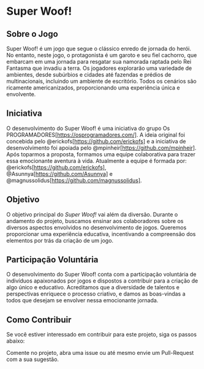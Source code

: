 # Super Woof!

## Sobre o Jogo

Super Woof! é um jogo que segue o clássico enredo de jornada do herói. No entanto, neste jogo, o protagonista é um garoto e seu fiel cachorro, que embarcam em uma jornada para resgatar sua namorada raptada pelo Rei Fantasma que invadiu a terra. Os jogadores explorarão uma variedade de ambientes, desde subúrbios e cidades até fazendas e prédios de multinacionais, incluindo um ambiente de escritório. Todos os cenários são ricamente americanizados, proporcionando uma experiência única e envolvente.

## Iniciativa
O desenvolvimento do Super Woof! é uma iniciativa do grupo Os PROGRAMADORES[https://osprogramadores.com/]. A ideia original foi concebida pelo @erickofs[https://github.com/erickofs] e a iniciativa de desenvolvimento foi apoiada pelo @mpinheir[https://github.com/mpinheir]. Após toparmos a proposta, formamos uma equipe colaborativa para trazer essa emocionante aventura à vida. Atualmente a equipe é formada por: @erickofs[https://github.com/erickofs], @Asunnya[https://github.com/Asunnya] e @magnussolidus[https://github.com/magnussolidus].

## Objetivo
O objetivo principal do *Super Woof!* vai além da diversão. Durante o andamento do projeto, buscamos ensinar aos colaboradores sobre os diversos aspectos envolvidos no desenvolvimento de jogos. Queremos proporcionar uma experiência educativa, incentivando a compreensão dos elementos por trás da criação de um jogo.

## Participação Voluntária
O desenvolvimento do Super Woof! conta com a participação voluntária de indivíduos apaixonados por jogos e dispostos a contribuir para a criação de algo único e educativo. Acreditamos que a diversidade de talentos e perspectivas enriquece o processo criativo, e damos as boas-vindas a todos que desejam se envolver nessa emocionante jornada.

## Como Contribuir
Se você estiver interessado em contribuir para este projeto, siga os passos abaixo:

Comente no projeto, abra uma issue ou até mesmo envie um Pull-Request com a sua sugestão.
